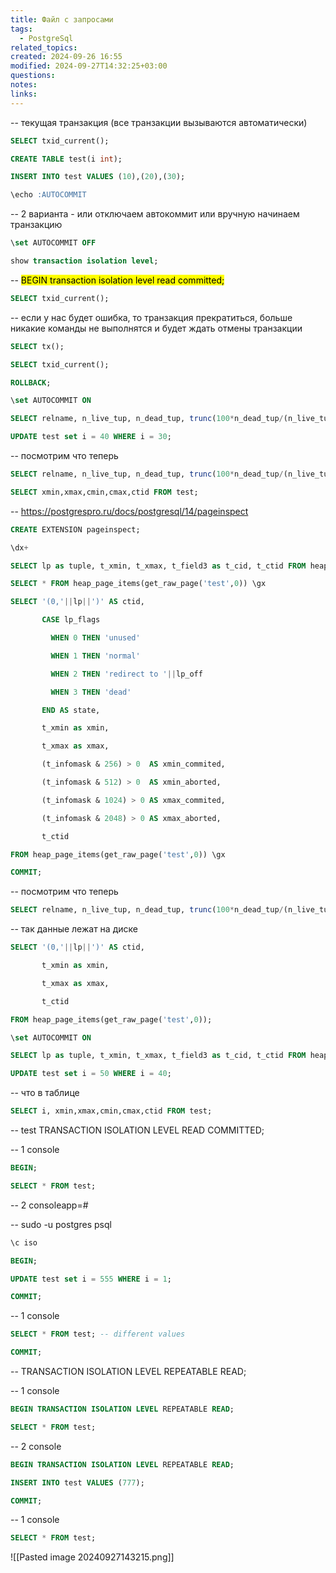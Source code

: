 ```yaml
---
title: Файл с запросами
tags:
  - PostgreSql
related_topics: 
created: 2024-09-26 16:55
modified: 2024-09-27T14:32:25+03:00
questions: 
notes: 
links: 
---
```


-- текущая транзакция (все транзакции вызываются автоматически)

```sql
SELECT txid_current();

CREATE TABLE test(i int);

INSERT INTO test VALUES (10),(20),(30);

\echo :AUTOCOMMIT
```

-- 2 варианта - или отключаем автокоммит или вручную начинаем транзакцию

```sql
\set AUTOCOMMIT OFF

show transaction isolation level;
```

-- <mark class="hltr-red">BEGIN transaction isolation level read committed;</mark>

```sql
SELECT txid_current();
```

-- если у нас будет ошибка, то транзакция прекратиться, больше никакие команды не выполнятся и будет ждать отмены транзакции

```sql
SELECT tx();

SELECT txid_current();

ROLLBACK;

\set AUTOCOMMIT ON

SELECT relname, n_live_tup, n_dead_tup, trunc(100*n_dead_tup/(n_live_tup+1))::float "ratio%", last_autovacuum FROM pg_stat_user_tables WHERE relname = 'test';

UPDATE test set i = 40 WHERE i = 30;
```

-- посмотрим что теперь

```sql
SELECT relname, n_live_tup, n_dead_tup, trunc(100*n_dead_tup/(n_live_tup+1))::float "ratio%", last_autovacuum FROM pg_stat_user_tables WHERE relname = 'test';

SELECT xmin,xmax,cmin,cmax,ctid FROM test;
```

-- https://postgrespro.ru/docs/postgresql/14/pageinspect

```sql
CREATE EXTENSION pageinspect;

\dx+

SELECT lp as tuple, t_xmin, t_xmax, t_field3 as t_cid, t_ctid FROM heap_page_items(get_raw_page('test',0));

SELECT * FROM heap_page_items(get_raw_page('test',0)) \gx

SELECT '(0,'||lp||')' AS ctid,

       CASE lp_flags

         WHEN 0 THEN 'unused'

         WHEN 1 THEN 'normal'

         WHEN 2 THEN 'redirect to '||lp_off

         WHEN 3 THEN 'dead'

       END AS state,

       t_xmin as xmin,

       t_xmax as xmax,

       (t_infomask & 256) > 0  AS xmin_commited,

       (t_infomask & 512) > 0  AS xmin_aborted,

       (t_infomask & 1024) > 0 AS xmax_commited,

       (t_infomask & 2048) > 0 AS xmax_aborted,

       t_ctid

FROM heap_page_items(get_raw_page('test',0)) \gx

COMMIT;
```

-- посмотрим что теперь

```sql
SELECT relname, n_live_tup, n_dead_tup, trunc(100*n_dead_tup/(n_live_tup+1))::float "ratio%", last_autovacuum FROM pg_stat_user_tables WHERE relname = 'test';
```

-- так данные лежат на диске

```sql
SELECT '(0,'||lp||')' AS ctid,

       t_xmin as xmin,

       t_xmax as xmax,

       t_ctid

FROM heap_page_items(get_raw_page('test',0));

\set AUTOCOMMIT ON

SELECT lp as tuple, t_xmin, t_xmax, t_field3 as t_cid, t_ctid FROM heap_page_items(get_raw_page('test',0));

UPDATE test set i = 50 WHERE i = 40;
```

-- что в таблице

```sql
SELECT i, xmin,xmax,cmin,cmax,ctid FROM test;
```

-- test TRANSACTION ISOLATION LEVEL READ COMMITTED;

-- 1 console

```sql
BEGIN;

SELECT * FROM test;
```

-- 2 consoleapp=#

-- sudo -u postgres psql

```sql
\c iso

BEGIN;

UPDATE test set i = 555 WHERE i = 1;

COMMIT;
```

-- 1 console

```sql
SELECT * FROM test; -- different values

COMMIT;
```

-- TRANSACTION ISOLATION LEVEL REPEATABLE READ;

-- 1 console

```sql
BEGIN TRANSACTION ISOLATION LEVEL REPEATABLE READ;

SELECT * FROM test;
```

-- 2 console

```sql
BEGIN TRANSACTION ISOLATION LEVEL REPEATABLE READ;

INSERT INTO test VALUES (777);

COMMIT;
```

-- 1 console

```sql
SELECT * FROM test;
```



![[Pasted image 20240927143215.png]]